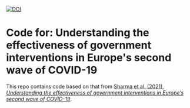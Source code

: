 [![DOI](https://zenodo.org/badge/317607935.svg)](https://zenodo.org/badge/latestdoi/317607935)

# Code for: Understanding the effectiveness of government interventions in Europe's second wave of COVID-19

This repo contains code based on that from [Sharma et al. (2021), *Understanding the effectiveness of government interventions in Europe’s second wave of COVID-19*](https://www.medrxiv.org/content/10.1101/2021.03.25.21254330v1).
